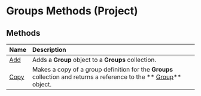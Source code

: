 
# Groups Methods (Project)

## Methods



|**Name**|**Description**|
|:-----|:-----|
| [Add](320bafe1-0cbd-282c-ffbc-c37d69088578.md)|Adds a  **Group** object to a **Groups** collection.|
| [Copy](fa53fb17-be05-ab03-c08b-a2c9034b7da6.md)|Makes a copy of a group definition for the  **Groups** collection and returns a reference to the ** [Group](e3756818-f051-1ae4-5402-0398e568ebfc.md)** object.|
